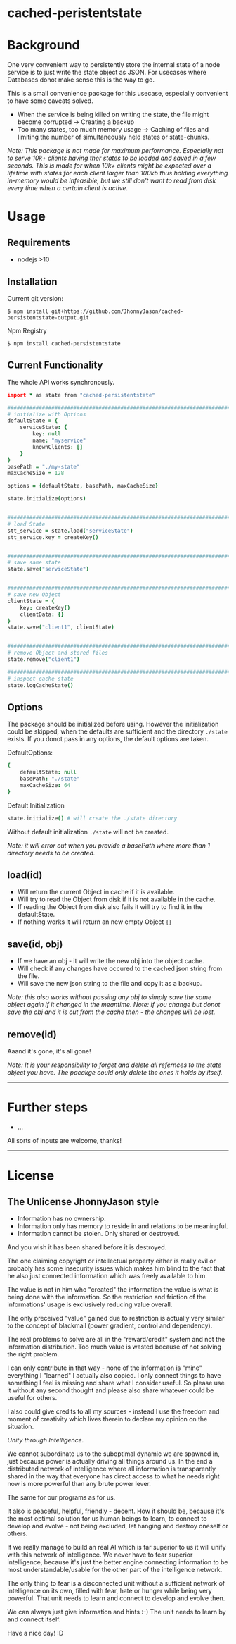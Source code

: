 # cached-peristentstate

# Background
One very convenient way to persistently store the internal state of a node service is to just write the state object as JSON.
For usecases where Databases donot make sense this is the way to go.

This is a small convenience package for this usecase, especially convenient to have some caveats solved.

- When the service is being killed on writing the state, the file might become corrupted -> Creating a backup
- Too many states, too much memory usage -> Caching of files and limiting the number of simultaneously held states or state-chunks.

*Note: This package is not made for maximum performance. Especially not to serve 10k+ clients having ther states to be loaded and saved in a few seconds. This is made for when 10k+ clients might be expected over a lifetime with states for each client larger than 100kb thus holding everything in-memory would be infeasible, but we still don't want to read from disk every time when a certain client is active.*

# Usage
Requirements
------------
- nodejs >10

Installation
------------
Current git version:

```
$ npm install git+https://github.com/JhonnyJason/cached-persistentstate-output.git
```

Npm Registry
```
$ npm install cached-persistentstate
```

Current Functionality
---------------------
The whole API works synchronously.

```coffee
import * as state from "cached-persistentstate"

################################################################################
# initialize with Options
defaultState = {
    serviceState: {
        key: null
        name: "myservice"
        knownClients: []
    }
}
basePath = "./my-state"
maxCacheSize = 128

options = {defaultState, basePath, maxCacheSize}

state.initialize(options)


################################################################################
# load State
stt_service = state.load("serviceState")
stt_service.key = createKey()


################################################################################
# save same state
state.save("serviceState")


################################################################################
# save new Object
clientState = {
    key: createKey()
    clientData: {}
}
state.save("client1", clientState)


################################################################################
# remove Object and stored files
state.remove("client1")

################################################################################
# inspect cache state
state.logCacheState()

```

## Options
The package should be initialized before using.
However the initialization could be skipped, when the defaults are sufficient and the directory `./state` exists.
If you donot pass in any options, the default options are taken.

DefaultOptions:
```coffee
{
    defaultState: null
    basePath: "./state"
    maxCacheSize: 64
}
```
Default Initialization
```coffee
state.initialize() # will create the ./state directory
```

Without default initialization `./state` will not be created.

*Note: it will error out when you provide a basePath where more than 1 directory needs to be created.*


## load(id)
- Will return the current Object in cache if it is available.
- Will try to read the Object from disk if it is not available in the cache.
- If reading the Object from disk also fails it will try to find it in the defaultState.
- If nothing works it will return an new empty Object `{}`

## save(id, obj)
- If we have an obj - it will write the new obj into the object cache.
- Will check if any changes have occured to the cached json string from the file.
- Will save the new json string to the file and copy it as a backup.

*Note: this also works without passing any obj to simply save the same object again if it changed in the meantime.*
*Note: if you change but donot save the obj and it is cut from the cache then - the changes will be lost.*

## remove(id)
Aaand it's gone, it's all gone!

*Note: It is your responsibility to forget and delete all refernces to the state object you have. The pacakge could only delete the ones it holds by itself.*


---

# Further steps

- ...


All sorts of inputs are welcome, thanks!

---

# License

## The Unlicense JhonnyJason style

- Information has no ownership.
- Information only has memory to reside in and relations to be meaningful.
- Information cannot be stolen. Only shared or destroyed.

And you wish it has been shared before it is destroyed.

The one claiming copyright or intellectual property either is really evil or probably has some insecurity issues which makes him blind to the fact that he also just connected information which was freely available to him.

The value is not in him who "created" the information the value is what is being done with the information.
So the restriction and friction of the informations' usage is exclusively reducing value overall.

The only preceived "value" gained due to restriction is actually very similar to the concept of blackmail (power gradient, control and dependency).

The real problems to solve are all in the "reward/credit" system and not the information distribution. Too much value is wasted because of not solving the right problem.

I can only contribute in that way - none of the information is "mine" everything I "learned" I actually also copied.
I only connect things to have something I feel is missing and share what I consider useful. So please use it without any second thought and please also share whatever could be useful for others. 

I also could give credits to all my sources - instead I use the freedom and moment of creativity which lives therein to declare my opinion on the situation. 

*Unity through Intelligence.*

We cannot subordinate us to the suboptimal dynamic we are spawned in, just because power is actually driving all things around us.
In the end a distributed network of intelligence where all information is transparently shared in the way that everyone has direct access to what he needs right now is more powerful than any brute power lever.

The same for our programs as for us.

It also is peaceful, helpful, friendly - decent. How it should be, because it's the most optimal solution for us human beings to learn, to connect to develop and evolve - not being excluded, let hanging and destroy oneself or others.

If we really manage to build an real AI which is far superior to us it will unify with this network of intelligence.
We never have to fear superior intelligence, because it's just the better engine connecting information to be most understandable/usable for the other part of the intelligence network.

The only thing to fear is a disconnected unit without a sufficient network of intelligence on its own, filled with fear, hate or hunger while being very powerful. That unit needs to learn and connect to develop and evolve then.

We can always just give information and hints :-) The unit needs to learn by and connect itself.

Have a nice day! :D
